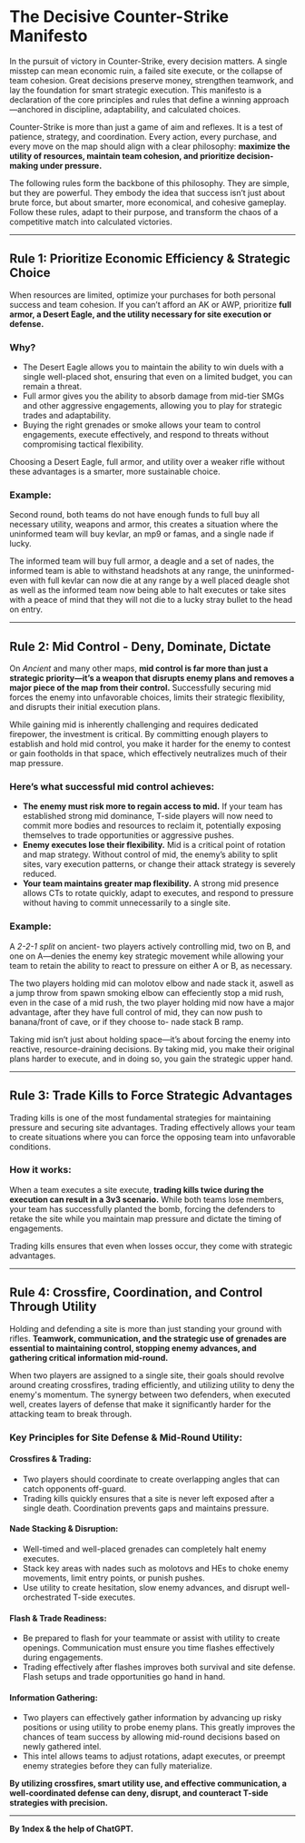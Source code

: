 # The Decisive Counter-Strike Manifesto  

In the pursuit of victory in Counter-Strike, every decision matters. A single misstep can mean economic ruin, a failed site execute, or the collapse of team cohesion. Great decisions preserve money, strengthen teamwork, and lay the foundation for smart strategic execution. This manifesto is a declaration of the core principles and rules that define a winning approach—anchored in discipline, adaptability, and calculated choices.  

Counter-Strike is more than just a game of aim and reflexes. It is a test of patience, strategy, and coordination. Every action, every purchase, and every move on the map should align with a clear philosophy: **maximize the utility of resources, maintain team cohesion, and prioritize decision-making under pressure.**  

The following rules form the backbone of this philosophy. They are simple, but they are powerful. They embody the idea that success isn’t just about brute force, but about smarter, more economical, and cohesive gameplay. Follow these rules, adapt to their purpose, and transform the chaos of a competitive match into calculated victories.  

---

## Rule 1: Prioritize Economic Efficiency & Strategic Choice  

When resources are limited, optimize your purchases for both personal success and team cohesion. If you can’t afford an AK or AWP, prioritize **full armor, a Desert Eagle, and the utility necessary for site execution or defense.**  

### **Why?**  
- The Desert Eagle allows you to maintain the ability to win duels with a single well-placed shot, ensuring that even on a limited budget, you can remain a threat.  
- Full armor gives you the ability to absorb damage from mid-tier SMGs and other aggressive engagements, allowing you to play for strategic trades and adaptability.  
- Buying the right grenades or smoke allows your team to control engagements, execute effectively, and respond to threats without compromising tactical flexibility.  

Choosing a Desert Eagle, full armor, and utility over a weaker rifle without these advantages is a smarter, more sustainable choice.

### **Example:**  
Second round, both teams do not have enough funds to full buy all necessary utility, weapons and armor, this creates a situation where the uninformed team will buy kevlar, an mp9 or famas, and a single nade if lucky.

The informed team will buy full armor, a deagle and a set of nades, the informed team is able to withstand headshots at any range, the uninformed- even with full kevlar can now die at any range by a well placed deagle shot as well as the informed team now being able to halt executes or take sites with a peace of mind that they will not die to a lucky stray bullet to the head on entry.

---

## Rule 2: Mid Control - Deny, Dominate, Dictate  

On *Ancient* and many other maps, **mid control is far more than just a strategic priority—it’s a weapon that disrupts enemy plans and removes a major piece of the map from their control.** Successfully securing mid forces the enemy into unfavorable choices, limits their strategic flexibility, and disrupts their initial execution plans.  

While gaining mid is inherently challenging and requires dedicated firepower, the investment is critical. By committing enough players to establish and hold mid control, you make it harder for the enemy to contest or gain footholds in that space, which effectively neutralizes much of their map pressure.  

### **Here’s what successful mid control achieves:**  
- **The enemy must risk more to regain access to mid.** If your team has established strong mid dominance, T-side players will now need to commit more bodies and resources to reclaim it, potentially exposing themselves to trade opportunities or aggressive pushes.  
- **Enemy executes lose their flexibility.** Mid is a critical point of rotation and map strategy. Without control of mid, the enemy’s ability to split sites, vary execution patterns, or change their attack strategy is severely reduced.  
- **Your team maintains greater map flexibility.** A strong mid presence allows CTs to rotate quickly, adapt to executes, and respond to pressure without having to commit unnecessarily to a single site.  

### **Example:**  
A *2-2-1 split* on ancient-  two players actively controlling mid, two on B, and one on A—denies the enemy key strategic movement while allowing your team to retain the ability to react to pressure on either A or B, as necessary.  

The two players holding mid can molotov elbow and nade stack it, aswell as a jump throw from spawn smoking elbow can effeciently stop a mid rush, even in the case of a mid rush, the two player holding mid now have a major advantage, after they have full control of mid, they can now push to banana/front of cave, or if they choose to- nade stack B ramp.

Taking mid isn’t just about holding space—it’s about forcing the enemy into reactive, resource-draining decisions. By taking mid, you make their original plans harder to execute, and in doing so, you gain the strategic upper hand.  

---

## Rule 3: Trade Kills to Force Strategic Advantages  

Trading kills is one of the most fundamental strategies for maintaining pressure and securing site advantages. Trading effectively allows your team to create situations where you can force the opposing team into unfavorable conditions.  

### **How it works:**  
When a team executes a site execute, **trading kills twice during the execution can result in a 3v3 scenario.** While both teams lose members, your team has successfully planted the bomb, forcing the defenders to retake the site while you maintain map pressure and dictate the timing of engagements.  

Trading kills ensures that even when losses occur, they come with strategic advantages.  

---

## Rule 4: Crossfire, Coordination, and Control Through Utility  

Holding and defending a site is more than just standing your ground with rifles. **Teamwork, communication, and the strategic use of grenades are essential to maintaining control, stopping enemy advances, and gathering critical information mid-round.**  

When two players are assigned to a single site, their goals should revolve around creating crossfires, trading efficiently, and utilizing utility to deny the enemy's momentum. The synergy between two defenders, when executed well, creates layers of defense that make it significantly harder for the attacking team to break through.  

### **Key Principles for Site Defense & Mid-Round Utility:**  

#### **Crossfires & Trading:**  
- Two players should coordinate to create overlapping angles that can catch opponents off-guard.  
- Trading kills quickly ensures that a site is never left exposed after a single death. Coordination prevents gaps and maintains pressure.  

#### **Nade Stacking & Disruption:**  
- Well-timed and well-placed grenades can completely halt enemy executes.  
- Stack key areas with nades such as molotovs and HEs to choke enemy movements, limit entry points, or punish pushes.  
- Use utility to create hesitation, slow enemy advances, and disrupt well-orchestrated T-side executes.  

#### **Flash & Trade Readiness:**  
- Be prepared to flash for your teammate or assist with utility to create openings. Communication must ensure you time flashes effectively during engagements.  
- Trading effectively after flashes improves both survival and site defense. Flash setups and trade opportunities go hand in hand.  

#### **Information Gathering:**  
- Two players can effectively gather information by advancing up risky positions or using utility to probe enemy plans. This greatly improves the chances of team success by allowing mid-round decisions based on newly gathered intel.  
- This intel allows teams to adjust rotations, adapt executes, or preempt enemy strategies before they can fully materialize.  

**By utilizing crossfires, smart utility use, and effective communication, a well-coordinated defense can deny, disrupt, and counteract T-side strategies with precision.**  

---

**By 1ndex & the help of ChatGPT.**
